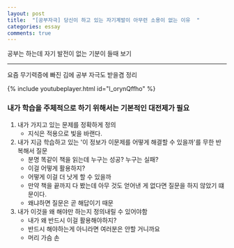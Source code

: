 ```yaml
---
layout: post
title:  "[공부자극] 당신이 하고 있는 자기계발이 아무런 소용이 없는 이유  "
categories: essay
comments: true
---
```


공부는 하는데 자기 발전이 없는 기분이 들때 보기

---

요즘 무기력증에 빠진 김에 공부 자극도 받을겸 정리

{% include youtubeplayer.html id="l_orynQffho" %}

### 내가 학습을 주체적으로 하기 위해서는 기본적인 대전제가 필요

1. 내가 가지고 있는 문제를 정확하게 정의
    - 지식은 적용으로 빛을 바랜다.
2. 내가 지금 학습하고 있는 '이 정보가 이문제를 어떻게 해결할 수 있을까'를 무한 반복해서 질문
    - 분명 똑같이 책을 읽는데 누구는 성공? 누구는 실패?
    - 이걸 어떻게 활용하지?
    - 어떻게 이걸 더 낫게 할 수 있을까
    - 만약 책을 끝까지 다 봤는데 아무 것도 얻어낸 게 없다면 질문을 하지 않았기 떄문이다.
    - 왜냐하면 질문은 곧 해답이기 때문
3. 내가 이것을 왜 해야만 하는지 정의내릴 수 있어야함
    - 내가 왜 반드시 이걸 활용해야하지?
    - 반드시 해야하는게 아니라면 여러분은 안할 거니까요
    - 머리 가슴 손